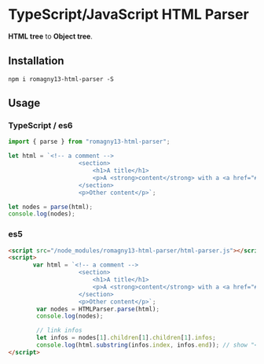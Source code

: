# TypeScript/JavaScript HTML Parser

<strong>HTML tree</strong> to  <strong>Object tree</strong>.

## Installation

```
npm i romagny13-html-parser -S
```

## Usage

### TypeScript / es6

```js
import { parse } from "romagny13-html-parser";

let html = `<!-- a comment -->
                    <section>
                        <h1>A title</h1>
                        <p>A <strong>content</strong> with a <a href="#">Link</a></p>
                    </section>
                    <p>Other content</p>`;

let nodes = parse(html);
console.log(nodes);
```

### es5

```html
<script src="/node_modules/romagny13-html-parser/html-parser.js"></script>
<script>
       var html = `<!-- a comment -->
                    <section>
                        <h1>A title</h1>
                        <p>A <strong>content</strong> with a <a href="#">Link</a></p>
                    </section>
                    <p>Other content</p>`;
        var nodes = HTMLParser.parse(html);
        console.log(nodes);

        // link infos
        let infos = nodes[1].children[1].children[1].infos;
        console.log(html.substring(infos.index, infos.end)); // show "<a href="#">Link</a>"
</script>
```
